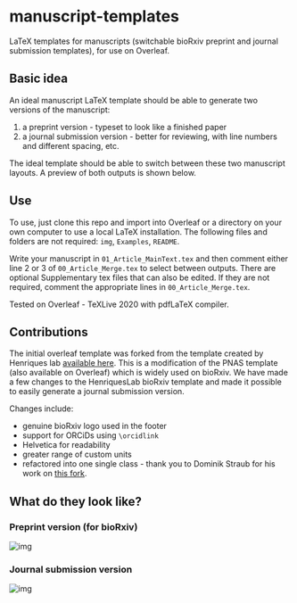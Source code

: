 # manuscript-templates
LaTeX templates for manuscripts (switchable bioRxiv preprint and journal submission templates), for use on Overleaf.

## Basic idea

An ideal manuscript LaTeX template should be able to generate two versions of the manuscript:

1. a preprint version - typeset to look like a finished paper
2. a journal submission version - better for reviewing, with line numbers and different spacing, etc.

The ideal template should be able to switch between these two manuscript layouts. A preview of both outputs is shown below.

## Use

To use, just clone this repo and import into Overleaf or a directory on your own computer to use a local LaTeX installation.
The following files and folders are not required: `img`, `Examples`, `README`.

Write your manuscript in `01_Article_MainText.tex` and then comment either line 2 or 3 of `00_Article_Merge.tex` to select between outputs.
There are optional Supplementary tex files that can also be edited.
If they are not required, comment the appropriate lines in `00_Article_Merge.tex`.

Tested on Overleaf - TeXLive 2020 with pdfLaTeX compiler.


## Contributions

The initial overleaf template was forked from the template created by Henriques lab [available here](https://www.overleaf.com/latex/templates/henriqueslab-biorxiv-template/nyprsybwffws).
This is a modification of the PNAS template (also available on Overleaf) which is widely used on bioRxiv.
We have made a few changes to the HenriquesLab bioRxiv template and made it possible to easily generate a journal submission version.

Changes include:

- genuine bioRxiv logo used in the footer
- support for ORCiDs using `\orcidlink`
- Helvetica for readability
- greater range of custom units
- refactored into one single class - thank you to Dominik Straub for his work on [this fork](https://github.com/dominikstrb/manuscript-templates).

## What do they look like?

### Preprint version (for bioRxiv)

![img](img/Example_bioRxiv.png?raw=true "image")

### Journal submission version

![img](img/Example_submit.png?raw=true "image")

